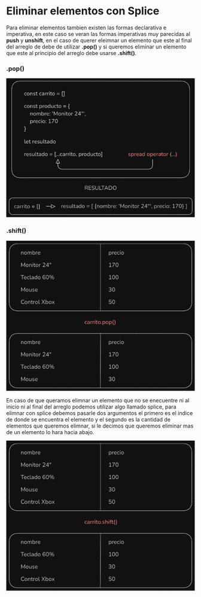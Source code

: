 # Eliminar elementos con Splice

Para eliminar elementos tambien existen las formas declarativa e imperativa, en este caso se veran las formas imperativas muy parecidas al **push** y **unshift**, en el caso de querer eleimnar un elemento que este al final del arreglo de debe de utilizar **.pop()** y si queremos eliminar un elemento que este al principio del arreglo debe usarse **.shift()**.

### .pop()

![arreglos](../../img/arreglos(13).png)

### .shift()

![arreglos](../../img/arreglos(14).png)

En caso de que queramos elimnar un elemento que no se enecuentre ni al inicio ni al final del arreglo podemos utilizar algo llamado splice, para elimnar con splice debemos pasarle dos argumentos el primero es el indice de donde se encuentra el elemento y el segundo es la cantidad de elementos que queremos elimnar, si le decimos que queremos eliminar mas de un elemento lo hara hacia abajo.

![arreglos](../../img/arreglos(15).png)
